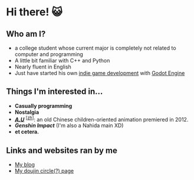 # Hi there! 😺

## Who am I?
- a college student whose current major is completely not related to computer and programming
- A little bit familiar with C++ and Python
- Nearly fluent in English
- Just have started his own [indie game development](https://bt.syltus.top/works.htm) with [Godot Engine](https://godotengine.org/)

## Things I'm interested in...
- **Casually programming**
- **Nostalgia**
- ***[A.U](https://en.wikipedia.org/wiki/A.U)*** <sup>[[zh](https://zh.wikipedia.org/wiki/%E9%98%BF%E4%BC%98%E7%B3%BB%E5%88%97)]</sup>: an old Chinese children-oriented animation premiered in 2012.
- ***Genshin Impact*** (I'm also a Nahida main XD)
- **et cetera.**

## Links and websites ran by me
- [My blog](https://blog.syltus.top/)
- [My doujin circle(?) page](https://bt.syltus.top)

<!--
**233213fedf/233213fedf** is a ✨ _special_ ✨ repository because its `README.md` (this file) appears on your GitHub profile.

Here are some ideas to get you started:

- 🔭 I’m currently working on ...
- 🌱 I’m currently learning ...
- 👯 I’m looking to collaborate on ...
- 🤔 I’m looking for help with ...
- 💬 Ask me about ...
- 📫 How to reach me: ...
- 😄 Pronouns: ...
- ⚡ Fun fact: ...
-->
